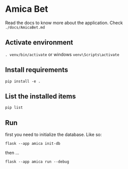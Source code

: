 # Amica Bet

Read the docs to know more about the application. Check `./docs/AmicaBet.md`

## Activate environment

`. venv/bin/activate` or windows `venv\Scripts\activate`

## Install requirements

`pip install -e .`

## List the installed items

`pip list`

## Run

first you need to initialize the database. Like so:

`flask --app amica init-db`

then ...

`flask --app amica run --debug`

